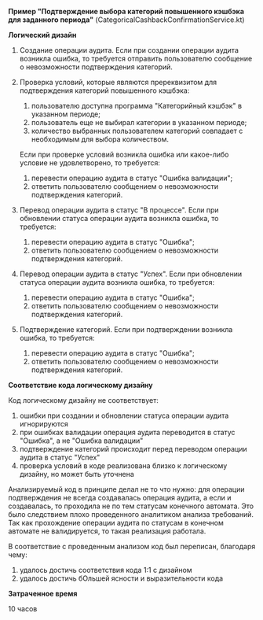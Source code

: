 **Пример "Подтверждение выбора категорий повышенного кэшбэка для заданного периода"** (CategoricalCashbackConfirmationService.kt)

**Логический дизайн**

1. Создание операции аудита. Если при создании операции аудита возникла ошибка, то требуется отправить пользователю сообщение о невозможности подтверждения категорий.

2. Проверка условий, которые являются пререквизитом для подтверждения категорий повышенного кэшбэка:

   1) пользователю доступна программа "Категорийный кэшбэк" в указанном периоде;
   2) пользователь еще не выбирал категории в указанном периоде;
   3) количество выбранных пользователем категорий совпадает с необходимым для выбора количеством.

   Если при проверке условий возникла ошибка или какое-либо условие не удовлетворено, то требуется:

   1) перевести операцию аудита в статус "Ошибка валидации";
   2) ответить пользователю сообщением о невозможности подтверждения категорий.
   
3. Перевод операции аудита в статус "В процессе". Если при обновлении статуса операции аудита возникла ошибка, то требуется:

   1) перевести операцию аудита в статус "Ошибка";
   2) ответить пользователю сообщением о невозможности подтверждения категорий.

4. Перевод операции аудита в статус "Успех". Если при обновлении статуса операции аудита возникла ошибка, то требуется:

   1) перевести операцию аудита в статус "Ошибка";
   2) ответить пользователю сообщением о невозможности подтверждения категорий.

5. Подтверждение категорий. Если при подтверждении возникла ошибка, то требуется:

   1) перевести операцию аудита в статус "Ошибка";
   2) ответить пользователю сообщением о невозможности подтверждения категорий.

**Соответствие кода логическому дизайну**

Код логическому дизайну не соответствует:
   1) ошибки при создании и обновлении статуса операции аудита игнорируются
   2) при ошибках валидации операция аудита переводится в статус "Ошибка", а не "Ошибка валидации"
   3) подтверждение категорий происходит перед переводом операции аудита в статус "Успех"
   4) проверка условий в коде реализована близко к логическому дизайну, но может быть уточнена

Анализируемый код в принципе делал не то что нужно: для операции подтверждения не всегда создавалась операция аудита, а если и создавалась, то проходила не по тем статусам конечного автомата. Это было следствием плохо проведенного аналитиком анализа требований. Так как прохождение операции аудита по статусам в конечном автомате не валидируется, то такая реализация работала.   

В соответствие с проведенным анализом код был переписан, благодаря чему:
1) удалось достичь соответствия кода 1:1 с дизайном
2) удалось достичь бОльшей ясности и выразительности кода

**Затраченное время**

10 часов